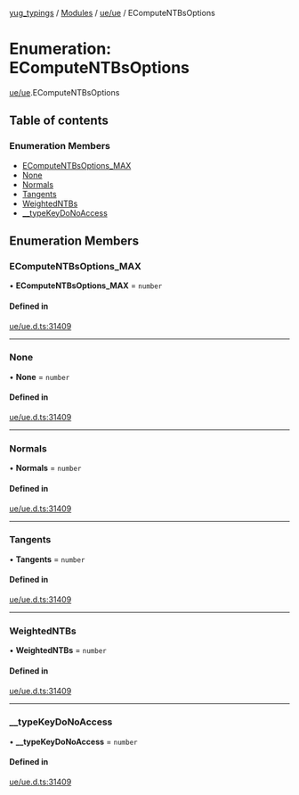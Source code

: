 [yug_typings](../README.md) / [Modules](../modules.md) / [ue/ue](../modules/ue_ue.md) / EComputeNTBsOptions

# Enumeration: EComputeNTBsOptions

[ue/ue](../modules/ue_ue.md).EComputeNTBsOptions

## Table of contents

### Enumeration Members

- [EComputeNTBsOptions\_MAX](ue_ue.EComputeNTBsOptions.md#ecomputentbsoptions_max)
- [None](ue_ue.EComputeNTBsOptions.md#none)
- [Normals](ue_ue.EComputeNTBsOptions.md#normals)
- [Tangents](ue_ue.EComputeNTBsOptions.md#tangents)
- [WeightedNTBs](ue_ue.EComputeNTBsOptions.md#weightedntbs)
- [\_\_typeKeyDoNoAccess](ue_ue.EComputeNTBsOptions.md#__typekeydonoaccess)

## Enumeration Members

### EComputeNTBsOptions\_MAX

• **EComputeNTBsOptions\_MAX** = `number`

#### Defined in

[ue/ue.d.ts:31409](https://github.com/YugMetaverse/yug_typings/blob/b7d9b19/ue/ue.d.ts#L31409)

___

### None

• **None** = `number`

#### Defined in

[ue/ue.d.ts:31409](https://github.com/YugMetaverse/yug_typings/blob/b7d9b19/ue/ue.d.ts#L31409)

___

### Normals

• **Normals** = `number`

#### Defined in

[ue/ue.d.ts:31409](https://github.com/YugMetaverse/yug_typings/blob/b7d9b19/ue/ue.d.ts#L31409)

___

### Tangents

• **Tangents** = `number`

#### Defined in

[ue/ue.d.ts:31409](https://github.com/YugMetaverse/yug_typings/blob/b7d9b19/ue/ue.d.ts#L31409)

___

### WeightedNTBs

• **WeightedNTBs** = `number`

#### Defined in

[ue/ue.d.ts:31409](https://github.com/YugMetaverse/yug_typings/blob/b7d9b19/ue/ue.d.ts#L31409)

___

### \_\_typeKeyDoNoAccess

• **\_\_typeKeyDoNoAccess** = `number`

#### Defined in

[ue/ue.d.ts:31409](https://github.com/YugMetaverse/yug_typings/blob/b7d9b19/ue/ue.d.ts#L31409)
